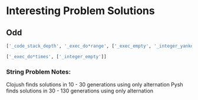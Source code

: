 # Interesting Problem Solutions

## Odd

``` python
['_code_stack_depth', '_exec_do*range', ['_exec_empty', '_integer_yankdup']]

['_exec_do*times', ['_integer_empty']]

```

### String Problem Notes:

Clojush finds solutions in 10 - 30 generations using only alternation
Pysh finds solutions in 30 - 130 generations using only alternation



